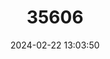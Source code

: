 ---
title: "35606"
category: "Manilkara cavalcantei"
draft: false
date: 2024-02-22 13:03:50
languages:
  Portuguese: ["Maparajuba", "Massaranduba-folha-miúda", "Massaranduba-jacaré", "Pendaria", "Massaranduba"]
---